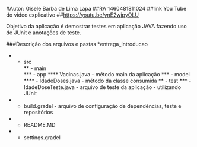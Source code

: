 #Autor: Gisele Barba de Lima Lapa
##RA 1460481811024
##link You Tube do video explicativo
##https://youtu.be/ynE2wjpyOLU

Objetivo da aplicação é demostrar testes em aplicação JAVA fazendo uso de JUnit e anotações de teste.

###Descrição dos arquivos e pastas
*entrega_introducao  
* - src              
** - main            
*** - app
**** Vacinas.java  - método main da aplicação
*** - model
**** - IdadeDoses.java  - método da classe consumida
** - test
*** - IdadeDoseTeste.java - arquivo de teste da aplicação - utilizando JUnit
* - build.gradel - arquivo de configuração de dependẽncias, teste e repositórios
* - README.MD
* - settings.gradel 

